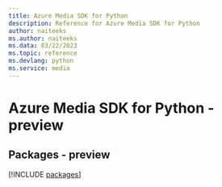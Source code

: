 ```yaml
---
title: Azure Media SDK for Python
description: Reference for Azure Media SDK for Python
author: naiteeks
ms.author: naiteeks
ms.data: 03/22/2023
ms.topic: reference
ms.devlang: python
ms.service: media
---
```

# Azure Media SDK for Python - preview
## Packages - preview
[!INCLUDE [packages](media-index.md)]